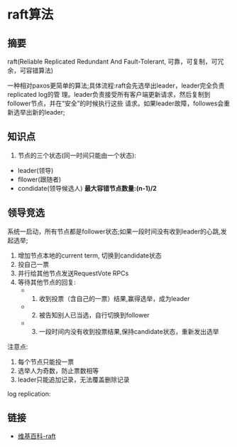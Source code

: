 # raft算法



## 摘要

raft(Reliable Replicated Redundant And Fault-Tolerant, 可靠，可复制，可冗余，可容错算法)

一种相对paxos更简单的算法;具体流程:raft会先选举出leader，leader完全负责replicated log的管
理。leader负责接受所有客户端更新请求，然后复制到follower节点，并在“安全”的时候执行这些
请求。如果leader故障，followes会重新选举出新的leader;




## 知识点
1. 节点的三个状态(同一时间只能由一个状态):
* leader(领导)
* fllower(跟随者)
* condidate(领导候选人)
**最大容错节点数量:(n-1)/2**



## 领导竞选

系统一启动，所有节点都是follower状态;如果一段时间没有收到leader的心跳,发起选举;  
1. 增加节点本地的current term, 切换到candidate状态
2. 投自己一票
3. 并行给其他节点发送RequestVote RPCs
4. 等待其他节点的回复:
	- 1. 收到投票（含自己的一票）结果,赢得选举，成为leader
	- 2. 被告知别人已当选，自行切换到follower
	- 3. 一段时间内没有收到投票结果,保持candidate状态，重新发出选举

注意点: 
1. 每个节点只能投一票
2. 选举人为奇数，防止票数相等
3. leader只能追加记录，无法覆盖删除记录

log replication:



## 链接

- [维基百科-raft](https://zh.wikipedia.org/wiki/Raft)

